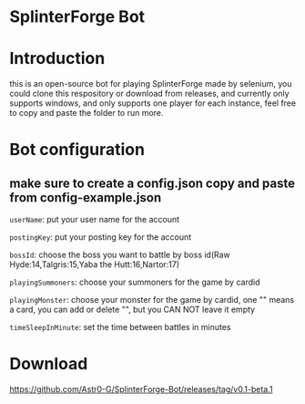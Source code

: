 # SplinterForge Bot

# Introduction

this is an open-source bot for playing SplinterForge made by selenium, you could clone this respository or download from releases, and currently only supports windows, and only supports one player for each instance, feel free to copy and paste the folder to run more.

# Bot configuration

## make sure to create a config.json copy and paste from config-example.json

 `userName`: put your user name for the account

 `postingKey`: put your posting key for the account

 `bossId`: choose the boss you want to battle by boss id(Raw Hyde:14,Talgris:15,Yaba the Hutt:16,Nartor:17)

 `playingSummoners`: choose your summoners for the game by cardid

 `playingMonster`: choose your monster for the game by cardid, one "" means a card, you can add or delete "", but you CAN NOT leave it empty

 `timeSleepInMinute`: set the time between battles in minutes
 
 # Download
https://github.com/Astr0-G/SplinterForge-Bot/releases/tag/v0.1-beta.1
